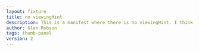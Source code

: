 ```yaml
---
layout: fixture
title: no viewingHint
description: This is a manifest where there is no viewingHint. I think they should be displayed as individuals. 
author: Glen Robson
tags: thumb-panel
version: 2
---
```

